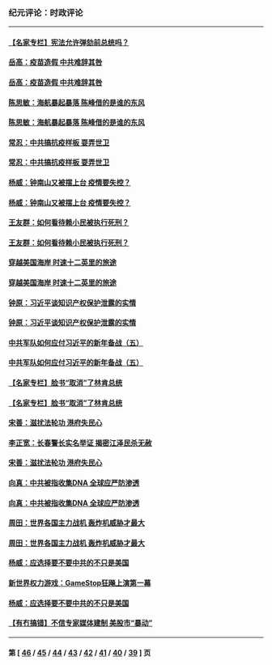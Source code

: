 ### 纪元评论：时政评论
---
#### [【名家专栏】宪法允许弹劾前总统吗？](../../pages/nsc1025/n12725933.md) 
#### [岳高：疫苗造假 中共难辞其咎](../../pages/nsc1025/n12726329.md) 
#### [岳高：疫苗造假 中共难辞其咎](../../pages/nsc1025/n12726329.md) 
#### [陈思敏：海航暴起暴落 陈峰借的是谁的东风](../../pages/nsc1025/n12725489.md) 
#### [陈思敏：海航暴起暴落 陈峰借的是谁的东风](../../pages/nsc1025/n12725489.md) 
#### [常忍：中共搞抗疫样板 耍弄世卫](../../pages/nsc1025/n12724754.md) 
#### [常忍：中共搞抗疫样板 耍弄世卫](../../pages/nsc1025/n12724754.md) 
#### [杨威：钟南山又被摆上台 疫情要失控？](../../pages/nsc1025/n12724099.md) 
#### [杨威：钟南山又被摆上台 疫情要失控？](../../pages/nsc1025/n12724099.md) 
#### [王友群：如何看待赖小民被执行死刑？](../../pages/nsc1025/n12724226.md) 
#### [王友群：如何看待赖小民被执行死刑？](../../pages/nsc1025/n12724226.md) 
#### [穿越美国海岸 时速十二英里的旅途](../../pages/nsc1025/n12723907.md) 
#### [穿越美国海岸 时速十二英里的旅途](../../pages/nsc1025/n12723907.md) 
#### [钟原：习近平谈知识产权保护泄露的实情](../../pages/nsc1025/n12724078.md) 
#### [钟原：习近平谈知识产权保护泄露的实情](../../pages/nsc1025/n12724078.md) 
#### [中共军队如何应付习近平的新年备战（五）](../../pages/nsc1025/n12716790.md) 
#### [中共军队如何应付习近平的新年备战（五）](../../pages/nsc1025/n12716790.md) 
#### [【名家专栏】脸书“取消”了林肯总统](../../pages/nsc1025/n12723897.md) 
#### [【名家专栏】脸书“取消”了林肯总统](../../pages/nsc1025/n12723897.md) 
#### [宋善：滋扰法轮功 港府失民心](../../pages/nsc1025/n12723411.md) 
#### [李正宽：长春警长实名举证 揭密江泽民杀无赦](../../pages/nsc1025/n12723434.md) 
#### [宋善：滋扰法轮功 港府失民心](../../pages/nsc1025/n12723411.md) 
#### [向真：中共被指收集DNA 全球应严防渗透](../../pages/nsc1025/n12722914.md) 
#### [向真：中共被指收集DNA 全球应严防渗透](../../pages/nsc1025/n12722914.md) 
#### [周田：世界各国主力战机 轰炸机威胁才最大](../../pages/nsc1025/n12721941.md) 
#### [周田：世界各国主力战机 轰炸机威胁才最大](../../pages/nsc1025/n12721941.md) 
#### [杨威：应选择要不要中共的不只是美国](../../pages/nsc1025/n12722952.md) 
#### [新世界权力游戏：GameStop狂飚上演第一幕](../../pages/nsc1025/n12722449.md) 
#### [杨威：应选择要不要中共的不只是美国](../../pages/nsc1025/n12722952.md) 
#### [【有冇搞错】不信专家媒体建制 美股市“暴动”](../../pages/nsc1025/n12721860.md) 

---
#### 第 [ [46](./46.md) / [45](./45.md) / [44](./44.md) / [43](./43.md) / [42](./42.md) / [41](./41.md) / [40](./40.md) / [39](./39.md) ] 页
